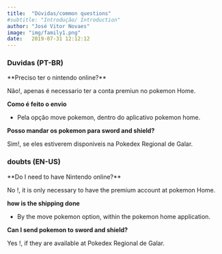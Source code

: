 ```yaml
---
title:  "Dúvidas/common questions"
#subtitle: "Introdução/ Introduction"
author: "José Vitor Novaes"
image: "img/family1.png"
date:   2019-07-31 12:12:12
---
```


### Duvidas (PT-BR)

<p style="text-align: justify;">
**Preciso ter o nintendo online?**


Não!, apenas é necessario ter a conta premiun no pokemon Home.

**Como é feito o envio**


- Pela opção move pokemon, dentro do aplicativo  pokemon home.

**Posso mandar os pokemon para sword and shield?**


Sim!, se eles estiverem disponiveis na Pokedex Regional de Galar.
</p>

### doubts (EN-US)

<p style="text-align: justify;">
**Do I need to have Nintendo online?**


No !, it is only necessary to have the premium account at pokemon Home.


**how is the shipping done**


- By the move pokemon option, within the pokemon home application.

**Can I send pokemon to sword and shield?**


Yes !, if they are available at Pokedex Regional de Galar.
</p>
